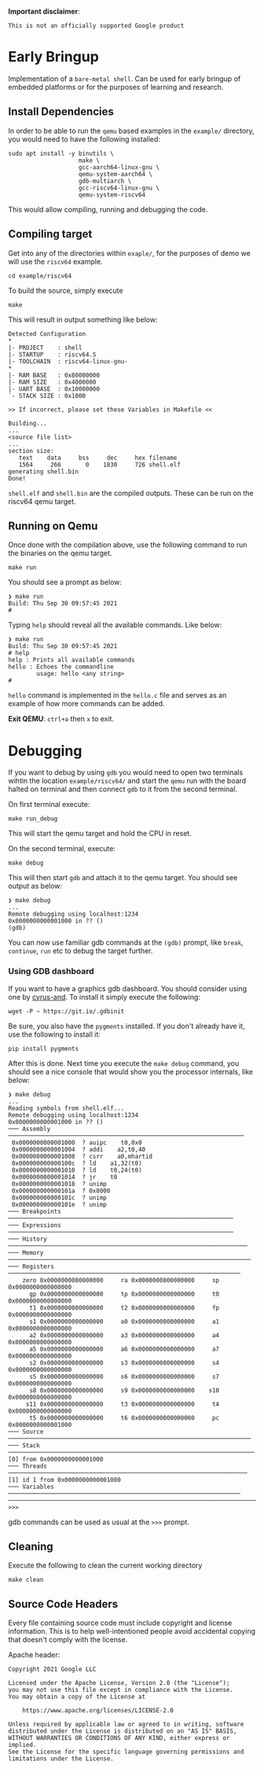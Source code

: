 **Important disclaimer**:

    This is not an officially supported Google product

# Early Bringup

Implementation of a `bare-metal shell`. Can be used for early bringup of embedded platforms or for the purposes of learning and research.

## Install Dependencies

In order to be able to run the `qemu` based examples in the `example/` directory, you would need to have the following installed:
```
sudo apt install -y binutils \
                    make \
                    gcc-aarch64-linux-gnu \
                    qemu-system-aarch64 \
                    gdb-multiarch \
                    gcc-riscv64-linux-gnu \
                    qemu-system-riscv64
```
This would allow compiling, running and debugging the code.

## Compiling target

Get into any of the directories within `exaple/`, for the purposes of demo we will use the `riscv64` example.
```
cd example/riscv64
```
To build the source, simply execute
```
make
```
This will result in output something like below:
```
Detected Configuration
*
|- PROJECT    : shell
|- STARTUP    : riscv64.S
|- TOOLCHAIN  : riscv64-linux-gnu-
*
|- RAM BASE   : 0x80000000
|- RAM SIZE   : 0x4000000
|- UART BASE  : 0x10000000
`- STACK SIZE : 0x1000

>> If incorrect, please set these Variables in Makefile <<

Building...
...
<source file list>
...
section size:
   text    data     bss     dec     hex filename
   1564     266       0    1830     726 shell.elf
generating shell.bin
Done!
```
`shell.elf` and `shell.bin` are the compiled outputs. These can be run on the riscv64 qemu target.

## Running on Qemu
Once done with the compilation above, use the following command to run the binaries on the qemu target.
```
make run
```
You should see a prompt as below:
```
❯ make run
Build: Thu Sep 30 09:57:45 2021
#
```
Typing `help` should reveal all the available commands. Like below:
```
❯ make run
Build: Thu Sep 30 09:57:45 2021
# help
help : Prints all available commands
hello : Echoes the commandline
        usage: hello <any string>
#
```
`hello` command is implemented in the `hello.c` file and serves as an example of how more commands can be added.

**Exit QEMU**: `ctrl+a` then `x` to exit.

# Debugging
If you want to debug by using `gdb` you would need to open two terminals wihtin the location `example/riscv64/` and start the `qemu` run with the board halted on terminal and then connect `gdb` to it from the second terminal.

On first terminal execute:
```
make run_debug
```
This will start the qemu target and hold the CPU in reset.

On the second terminal, execute:
```
make debug
```

This will then start `gdb` and attach it to the qemu target. You should see output as below:
```
❯ make debug
...
Remote debugging using localhost:1234
0x0000000000001000 in ?? ()
(gdb)
```

You can now use familiar gdb commands at the `(gdb)` prompt, like `break`, `continue`, `run` etc to debug the target further.

### Using GDB dashboard
If you want to have a graphics gdb dashboard. You should consider using one by [cyrus-and](https://github.com/cyrus-and/gdb-dashboard). To install it simply execute the following:
```
wget -P ~ https://git.io/.gdbinit
```
Be sure, you also have the `pygments` installed. If you don't already have it, use the following to install it:
```
pip install pygments
```

After this is done. Next time you execute the `make debug` command, you should see a nice console that would show you the processor internals, like below:
```
❯ make debug
...
Reading symbols from shell.elf...
Remote debugging using localhost:1234
0x0000000000001000 in ?? ()
─── Assembly ───────────────────────────────────────────────────────────────────
 0x0000000000001000  ? auipc    t0,0x0
 0x0000000000001004  ? addi    a2,t0,40
 0x0000000000001008  ? csrr    a0,mhartid
 0x000000000000100c  ? ld    a1,32(t0)
 0x0000000000001010  ? ld    t0,24(t0)
 0x0000000000001014  ? jr    t0
 0x0000000000001018  ? unimp
 0x000000000000101a  ? 0x8000
 0x000000000000101c  ? unimp
 0x000000000000101e  ? unimp
─── Breakpoints ────────────────────────────────────────────────────────────────
─── Expressions ────────────────────────────────────────────────────────────────
─── History ────────────────────────────────────────────────────────────────────
─── Memory ─────────────────────────────────────────────────────────────────────
─── Registers ──────────────────────────────────────────────────────────────────
    zero 0x0000000000000000     ra 0x0000000000000000     sp 0x0000000000000000
      gp 0x0000000000000000     tp 0x0000000000000000     t0 0x0000000000000000
      t1 0x0000000000000000     t2 0x0000000000000000     fp 0x0000000000000000
      s1 0x0000000000000000     a0 0x0000000000000000     a1 0x0000000000000000
      a2 0x0000000000000000     a3 0x0000000000000000     a4 0x0000000000000000
      a5 0x0000000000000000     a6 0x0000000000000000     a7 0x0000000000000000
      s2 0x0000000000000000     s3 0x0000000000000000     s4 0x0000000000000000
      s5 0x0000000000000000     s6 0x0000000000000000     s7 0x0000000000000000
      s8 0x0000000000000000     s9 0x0000000000000000    s10 0x0000000000000000
     s11 0x0000000000000000     t3 0x0000000000000000     t4 0x0000000000000000
      t5 0x0000000000000000     t6 0x0000000000000000     pc 0x0000000000001000
─── Source ─────────────────────────────────────────────────────────────────────
─── Stack ──────────────────────────────────────────────────────────────────────
[0] from 0x0000000000001000
─── Threads ────────────────────────────────────────────────────────────────────
[1] id 1 from 0x0000000000001000
─── Variables ──────────────────────────────────────────────────────────────────
────────────────────────────────────────────────────────────────────────────────
>>>
```
gdb commands can be used as usual at the `>>>` prompt.

## Cleaning
Execute the following to clean the current working directory
```
make clean
```

## Source Code Headers

Every file containing source code must include copyright and license
information. This is to help well-intentioned people avoid accidental copying that
doesn't comply with the license.

Apache header:

    Copyright 2021 Google LLC

    Licensed under the Apache License, Version 2.0 (the "License");
    you may not use this file except in compliance with the License.
    You may obtain a copy of the License at

        https://www.apache.org/licenses/LICENSE-2.0

    Unless required by applicable law or agreed to in writing, software
    distributed under the License is distributed on an "AS IS" BASIS,
    WITHOUT WARRANTIES OR CONDITIONS OF ANY KIND, either express or implied.
    See the License for the specific language governing permissions and
    limitations under the License.
